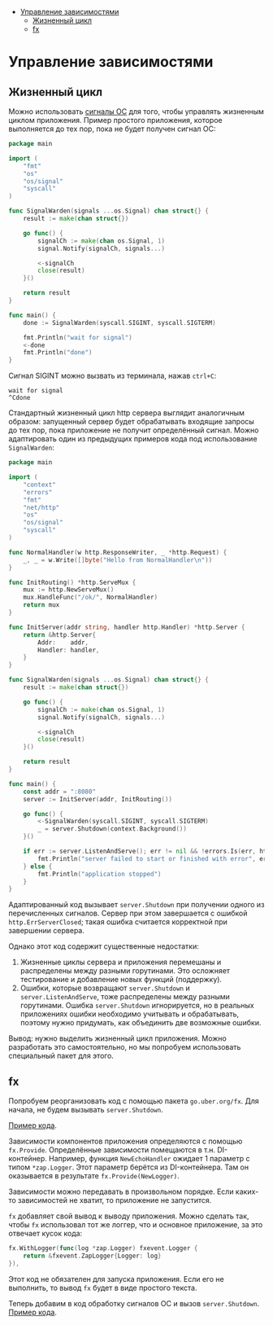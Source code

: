 - [Управление зависимостями](#управление-зависимостями)
  - [Жизненный цикл](#жизненный-цикл)
  - [fx](#fx)

# Управление зависимостями

## Жизненный цикл

Можно использовать [сигналы ОС](https://ru.wikipedia.org/wiki/%D0%A1%D0%B8%D0%B3%D0%BD%D0%B0%D0%BB_(Unix)) для того, чтобы управлять жизненным циклом приложения. Пример простого приложения, которое выполняется до тех пор, пока не будет получен сигнал ОС:

```go
package main

import (
    "fmt"
    "os"
    "os/signal"
    "syscall"
)

func SignalWarden(signals ...os.Signal) chan struct{} {
    result := make(chan struct{})

    go func() {
        signalCh := make(chan os.Signal, 1)
        signal.Notify(signalCh, signals...)

        <-signalCh
        close(result)
    }()

    return result
}

func main() {
    done := SignalWarden(syscall.SIGINT, syscall.SIGTERM)

    fmt.Println("wait for signal")
    <-done
    fmt.Println("done")
}
```

Сигнал SIGINT можно вызвать из терминала, нажав `ctrl+C`:

```
wait for signal
^Cdone
```

Стандартный жизненный цикл http сервера выглядит аналогичным образом: запущенный сервер будет обрабатывать входящие запросы до тех пор, пока приложение не получит определённый сигнал. Можно адаптировать один из предыдущих примеров кода под использование `SignalWarden`:


```go
package main

import (
    "context"
    "errors"
    "fmt"
    "net/http"
    "os"
    "os/signal"
    "syscall"
)

func NormalHandler(w http.ResponseWriter, _ *http.Request) {
    _, _ = w.Write([]byte("Hello from NormalHandler\n"))
}

func InitRouting() *http.ServeMux {
    mux := http.NewServeMux()
    mux.HandleFunc("/ok/", NormalHandler)
    return mux
}

func InitServer(addr string, handler http.Handler) *http.Server {
    return &http.Server{
        Addr:    addr,
        Handler: handler,
    }
}

func SignalWarden(signals ...os.Signal) chan struct{} {
    result := make(chan struct{})

    go func() {
        signalCh := make(chan os.Signal, 1)
        signal.Notify(signalCh, signals...)

        <-signalCh
        close(result)
    }()

    return result
}

func main() {
    const addr = ":8080"
    server := InitServer(addr, InitRouting())

    go func() {
        <-SignalWarden(syscall.SIGINT, syscall.SIGTERM)
        _ = server.Shutdown(context.Background())
    }()

    if err := server.ListenAndServe(); err != nil && !errors.Is(err, http.ErrServerClosed) {
        fmt.Println("server failed to start or finished with error", err)
    } else {
        fmt.Println("application stopped")
    }
}
```

Адаптированный код вызывает `server.Shutdown` при получении одного из перечисленных сигналов. Сервер при этом завершается с ошибкой `http.ErrServerClosed`; такая ошибка считается корректной при завершении сервера.

Однако этот код содержит существенные недостатки:

1. Жизненные циклы сервера и приложения перемешаны и распределены между разными горутинами. Это осложняет тестирование и добавление новых функций (поддержку).
2. Ошибки, которые возвращают `server.Shutdown` и `server.ListenAndServe`, тоже распределены между разными горутинами. Ошибка `server.Shutdown` игнорируется, но в реальных приложениях ошибки необходимо учитывать и обрабатывать, поэтому нужно придумать, как объединить две возможные ошибки.

Вывод: нужно выделить жизненный цикл приложения. Можно разработать это самостоятельно, но мы попробуем использовать специальный пакет для этого.

## fx

Попробуем реорганизовать код с помощью пакета `go.uber.org/fx`. Для начала, не будем вызывать `server.Shutdown`.

[Пример кода](../code/part2/it1).

Зависимости компонентов приложения определяются с помощью `fx.Provide`. Определённые зависимости помещаются в т.н. DI-контейнер. Например, функция `NewEchoHandler` ожидает 1 параметр с типом `*zap.Logger`. Этот параметр берётся из DI-контейнера. Там он оказывается в результате `fx.Provide(NewLogger)`.

Зависимости можно передавать в произвольном порядке. Если каких-то зависимостей не хватит, то приложение не запустится.

`fx` добавляет свой вывод к выводу приложения. Можно сделать так, чтобы `fx` использовал тот же логгер, что и основное приложение, за это отвечает кусок кода:

```go
fx.WithLogger(func(log *zap.Logger) fxevent.Logger {
    return &fxevent.ZapLogger{Logger: log}
}),
```

Этот код не обязателен для запуска приложения. Если его не выполнить, то вывод `fx` будет в виде простого текста.

Теперь добавим в код обработку сигналов ОС и вызов `server.Shutdown`. [Пример кода](../code/part2/it2).
